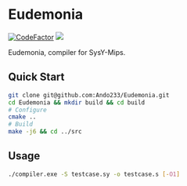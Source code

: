 # Eudemonia
[![CodeFactor](https://www.codefactor.io/repository/github/ando233/eudemonia/badge)](https://www.codefactor.io/repository/github/ando233/eudemonia)
![](https://img.shields.io/badge/license-WTFPL-green)

Eudemonia, compiler for SysY-Mips.

## Quick Start

```sh
git clone git@github.com:Ando233/Eudemonia.git
cd Eudemonia && mkdir build && cd build
# Configure
cmake ..
# Build
make -j6 && cd ../src
```

## Usage

```sh
./compiler.exe -S testcase.sy -o testcase.s [-O1]
```
